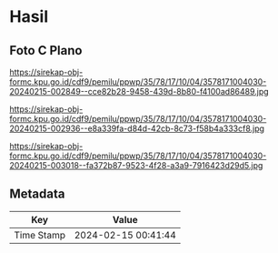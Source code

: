 # Hasil

## Foto C Plano

https://sirekap-obj-formc.kpu.go.id/cdf9/pemilu/ppwp/35/78/17/10/04/3578171004030-20240215-002849--cce82b28-9458-439d-8b80-f4100ad86489.jpg

https://sirekap-obj-formc.kpu.go.id/cdf9/pemilu/ppwp/35/78/17/10/04/3578171004030-20240215-002936--e8a339fa-d84d-42cb-8c73-f58b4a333cf8.jpg

https://sirekap-obj-formc.kpu.go.id/cdf9/pemilu/ppwp/35/78/17/10/04/3578171004030-20240215-003018--fa372b87-9523-4f28-a3a9-7916423d29d5.jpg


## Metadata

| Key        | Value               |
| ---------- | ------------------- |
| Time Stamp | 2024-02-15 00:41:44 |



